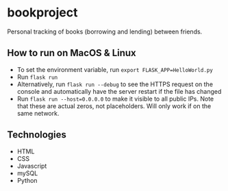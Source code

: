 # bookproject
Personal tracking of books (borrowing and lending) between friends.

## How to run on MacOS & Linux
- To set the environment variable, run `export FLASK_APP=HelloWorld.py`
- Run `flask run`
- Alternatively, run `flask run --debug` to see the HTTPS request on the console and automatically have the server restart if the file has changed
- Run `flask run --host=0.0.0.0` to make it visible to all public IPs. Note that these are actual zeros, not placeholders. Will only work if on the same network. 


## Technologies

- HTML
- CSS
- Javascript
- mySQL
- Python

